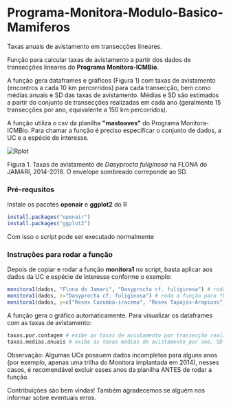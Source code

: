 # Programa-Monitora-Modulo-Basico-Mamiferos
Taxas anuais de avistamento em transecções lineares.

Função para calcular taxas de avistamento a partir dos dados de transecções lineares do **Programa Monitora-ICMBio**.

A função gera dataframes e gráficos (Figura 1) com taxas de avistamento (encontros a cada 10 km percorridos) para cada transecção, bem como médias anuais e SD das taxas de avistamento. Médias e SD são estimados a partir do conjunto de transecções realizadas em cada ano (geralmente 15 transecções por ano, equivalente a 150 km percorridos).

A função utiliza o csv da planilha **"mastoaves"** do Programa Monitora-ICMBio. Para chamar a função é preciso especificar o conjunto de dados, a UC e a espécie de interesse.


![Rplot](https://user-images.githubusercontent.com/39089964/54756509-24d49f00-4bc7-11e9-866e-6499e10a4731.jpeg)

Figura 1. Taxas de avistamento de *Dasyprocta fuliginosa* na FLONA do JAMARI, 2014-2018. O envelope sombreado correponde ao SD.


### Pré-requsitos

Instale os pacotes **openair** e **ggplot2** do R

```r
install.packages("openair")
install.packages("ggplot2")
```

Com isso o script pode ser executado normalmente


### Instruções para rodar a função

Depois de copiar e rodar a função **monitora1** no script, basta aplicar aos dados da UC e espécie de interesse conforme o exemplo:

```r
monitora1(dados, "Flona do Jamari", "Dasyprocta cf. fuliginosa") # roda a função para *D. fuliginosa* somente para Flona do Jamari
monitora1(dados, z="Dasyprocta cf. fuliginosa") # roda a função para *D. fuliginosa* incluindo todas as UCs onde a espécie ocorreu
monitora1(dados, y=c("Resex Cazumbá-iracema", "Resex Tapajós-Arapiuns"), z="Dasyprocta cf. fuliginosa") # roda a função para *D. fuliginosa* incluindo duas Resex simultaneamente
```

A função gera o gráfico automaticamente. Para visualizar os dataframes com as taxas de avistamento:
```r
taxas.por.contagem # exibe as taxas de avistamento por transecção realizada
taxas.medias.anuais # exibe as taxas médias de avistamento por ano, SD média-SD (low) e média+SD (up) 
```

Observação: Algumas UCs possuem dados incompletos para alguns anos (por exemplo, apenas uma trilha do Monitora implantada em 2014), nesses casos, é recomendável excluir esses anos da planilha ANTES de rodar a função.

Contribuições são bem vindas! Também agradecemos se alguém nos informar sobre eventuais erros.
